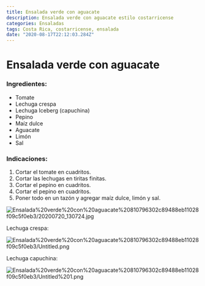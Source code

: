 ```yaml
---
title: Ensalada verde con aguacate
description: Ensalada verde con aguacate estilo costarricense
categories: Ensaladas
tags: Costa Rica, costarricense, ensalada
date: "2020-08-17T22:12:03.284Z"
---
```

# Ensalada verde con aguacate

### Ingredientes:

- Tomate
- Lechuga crespa
- Lechuga Iceberg (capuchina)
- Pepino
- Maíz dulce
- Aguacate
- Limón
- Sal

### Indicaciones:

1. Cortar el tomate en cuadritos.
2. Cortar las lechugas en tiritas finitas.
3. Cortar el pepino en cuadritos.
4. Cortar el pepino en cuadritos.
5. Poner todo en un tazón y agregar maíz dulce, limón y sal.

![Ensalada%20verde%20con%20aguacate%20810796302c89488eb11028f09c5f0eb3/20200720_130724.jpg](Ensalada%20verde%20con%20aguacate%20810796302c89488eb11028f09c5f0eb3/20200720_130724.jpg)

Lechuga crespa:

![Ensalada%20verde%20con%20aguacate%20810796302c89488eb11028f09c5f0eb3/Untitled.png](Ensalada%20verde%20con%20aguacate%20810796302c89488eb11028f09c5f0eb3/Untitled.png)

Lechuga capuchina:

![Ensalada%20verde%20con%20aguacate%20810796302c89488eb11028f09c5f0eb3/Untitled%201.png](Ensalada%20verde%20con%20aguacate%20810796302c89488eb11028f09c5f0eb3/Untitled%201.png)